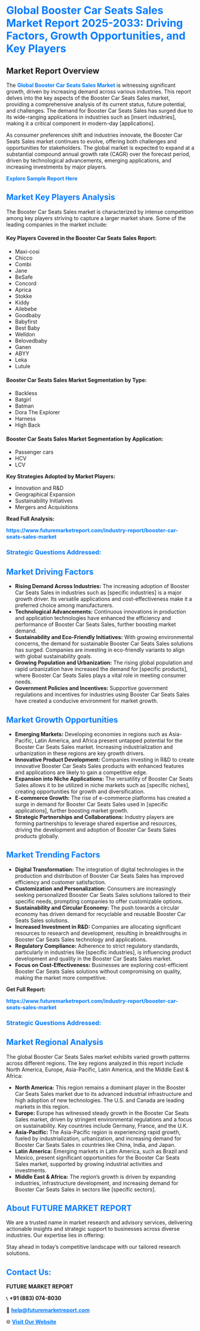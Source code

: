 <h1 style="color: #007BFF;">Global Booster Car Seats Sales Market Report 2025-2033: Driving Factors, Growth Opportunities, and Key Players</h1>

<section id="overview">
<h2>Market Report Overview</h2>
<p>The <a href="https://www.futuremarketreport.com/industry-report/booster-car-seats-sales-market" style="color: #007BFF; text-decoration: none;"><strong>Global Booster Car Seats Sales Market</strong></a> is witnessing significant growth, driven by increasing demand across various industries. This report delves into the key aspects of the Booster Car Seats Sales market, providing a comprehensive analysis of its current status, future potential, and challenges. The demand for Booster Car Seats Sales has surged due to its wide-ranging applications in industries such as [insert industries], making it a critical component in modern-day [applications].</p>
<p>As consumer preferences shift and industries innovate, the Booster Car Seats Sales market continues to evolve, offering both challenges and opportunities for stakeholders. The global market is expected to expand at a substantial compound annual growth rate (CAGR) over the forecast period, driven by technological advancements, emerging applications, and increasing investments by major players.</p>
</section>

<section id="overview">
<p><a href="https://www.futuremarketreport.com/request-sample/reportId=108803" style="color: #007BFF; text-decoration: none;"><strong>Explore Sample Report Here</strong></a></p>
</section>

<section id="key-players">
<h2 style="color: #007BFF;">Market Key Players Analysis</h2>
<p>The Booster Car Seats Sales market is characterized by intense competition among key players striving to capture a larger market share. Some of the leading companies in the market include:</p>
<h4>Key Players Covered in the Booster Car Seats Sales Report:</h4>
<ul><li>Maxi-cosi</li><li>Chicco</li><li>Combi</li><li>Jane</li><li>BeSafe</li><li>Concord</li><li>Aprica</li><li>Stokke</li><li>Kiddy</li><li>Ailebebe</li><li>Goodbaby</li><li>Babyfirst</li><li>Best Baby</li><li>Welldon</li><li>Belovedbaby</li><li>Ganen</li><li>ABYY</li><li>Leka</li><li>Lutule</li></ul>
<h4>Booster Car Seats Sales Market Segmentation by Type:</h4>
<ul><li>Backless</li><li>Batgirl</li><li>Batman</li><li>Dora The Explorer</li><li>Harness</li><li>High Back</li></ul>

<h4>Booster Car Seats Sales Market Segmentation by Application:</h4>
<ul><li>Passenger cars</li><li>HCV</li><li>LCV</li></ul>
<p><strong>Key Strategies Adopted by Market Players:</strong></p>
<ul>
<li>Innovation and R&D</li>
<li>Geographical Expansion</li>
<li>Sustainability Initiatives</li>
<li>Mergers and Acquisitions</li>
</ul>
</section>

<section>
<p><strong>Read Full Analysis: </strong></p><a href="https://www.futuremarketreport.com/industry-report/booster-car-seats-sales-market" style="color: #007BFF; text-decoration: none;"><strong>https://www.futuremarketreport.com/industry-report/booster-car-seats-sales-market</strong></a>
<h3 style="color: #007BFF;">Strategic Questions Addressed:</h3>
</section>

<section id="driving-factors">
<h2 style="color: #007BFF;">Market Driving Factors</h2>
<ul>
<li><strong>Rising Demand Across Industries:</strong> The increasing adoption of Booster Car Seats Sales in industries such as [specific industries] is a major growth driver. Its versatile applications and cost-effectiveness make it a preferred choice among manufacturers.</li>
<li><strong>Technological Advancements:</strong> Continuous innovations in production and application technologies have enhanced the efficiency and performance of Booster Car Seats Sales, further boosting market demand.</li>
<li><strong>Sustainability and Eco-Friendly Initiatives:</strong> With growing environmental concerns, the demand for sustainable Booster Car Seats Sales solutions has surged. Companies are investing in eco-friendly variants to align with global sustainability goals.</li>
<li><strong>Growing Population and Urbanization:</strong> The rising global population and rapid urbanization have increased the demand for [specific products], where Booster Car Seats Sales plays a vital role in meeting consumer needs.</li>
<li><strong>Government Policies and Incentives:</strong> Supportive government regulations and incentives for industries using Booster Car Seats Sales have created a conducive environment for market growth.</li>
</ul>
</section>

<section id="growth-opportunities">
<h2 style="color: #007BFF;">Market Growth Opportunities</h2>
<ul>
<li><strong>Emerging Markets:</strong> Developing economies in regions such as Asia-Pacific, Latin America, and Africa present untapped potential for the Booster Car Seats Sales market. Increasing industrialization and urbanization in these regions are key growth drivers.</li>
<li><strong>Innovative Product Development:</strong> Companies investing in R&D to create innovative Booster Car Seats Sales products with enhanced features and applications are likely to gain a competitive edge.</li>
<li><strong>Expansion into Niche Applications:</strong> The versatility of Booster Car Seats Sales allows it to be utilized in niche markets such as [specific niches], creating opportunities for growth and diversification.</li>
<li><strong>E-commerce Growth:</strong> The rise of e-commerce platforms has created a surge in demand for Booster Car Seats Sales used in [specific applications], further boosting market growth.</li>
<li><strong>Strategic Partnerships and Collaborations:</strong> Industry players are forming partnerships to leverage shared expertise and resources, driving the development and adoption of Booster Car Seats Sales products globally.</li>
</ul>
</section>

<section id="trending-factors">
<h2 style="color: #007BFF;">Market Trending Factors</h2>
<ul>
<li><strong>Digital Transformation:</strong> The integration of digital technologies in the production and distribution of Booster Car Seats Sales has improved efficiency and customer satisfaction.</li>
<li><strong>Customization and Personalization:</strong> Consumers are increasingly seeking personalized Booster Car Seats Sales solutions tailored to their specific needs, prompting companies to offer customizable options.</li>
<li><strong>Sustainability and Circular Economy:</strong> The push towards a circular economy has driven demand for recyclable and reusable Booster Car Seats Sales solutions.</li>
<li><strong>Increased Investment in R&D:</strong> Companies are allocating significant resources to research and development, resulting in breakthroughs in Booster Car Seats Sales technology and applications.</li>
<li><strong>Regulatory Compliance:</strong> Adherence to strict regulatory standards, particularly in industries like [specific industries], is influencing product development and quality in the Booster Car Seats Sales market.</li>
<li><strong>Focus on Cost-Effectiveness:</strong> Businesses are exploring cost-efficient Booster Car Seats Sales solutions without compromising on quality, making the market more competitive.</li>
</ul>
</section>

<section>
<p><strong>Get Full Report: </strong></p><a href="https://www.futuremarketreport.com/industry-report/booster-car-seats-sales-market" style="color: #007BFF; text-decoration: none;"><strong>https://www.futuremarketreport.com/industry-report/booster-car-seats-sales-market</strong></a>
<h3 style="color: #007BFF;">Strategic Questions Addressed:</h3>
</section>


<section id="regional-analysis">
<h2 style="color: #007BFF;">Market Regional Analysis</h2>
<p>The global Booster Car Seats Sales market exhibits varied growth patterns across different regions. The key regions analyzed in this report include North America, Europe, Asia-Pacific, Latin America, and the Middle East & Africa:</p>
<ul>
<li><strong>North America:</strong> This region remains a dominant player in the Booster Car Seats Sales market due to its advanced industrial infrastructure and high adoption of new technologies. The U.S. and Canada are leading markets in this region.</li>
<li><strong>Europe:</strong> Europe has witnessed steady growth in the Booster Car Seats Sales market, driven by stringent environmental regulations and a focus on sustainability. Key countries include Germany, France, and the U.K.</li>
<li><strong>Asia-Pacific:</strong> The Asia-Pacific region is experiencing rapid growth, fueled by industrialization, urbanization, and increasing demand for Booster Car Seats Sales in countries like China, India, and Japan.</li>
<li><strong>Latin America:</strong> Emerging markets in Latin America, such as Brazil and Mexico, present significant opportunities for the Booster Car Seats Sales market, supported by growing industrial activities and investments.</li>
<li><strong>Middle East & Africa:</strong> The region’s growth is driven by expanding industries, infrastructure development, and increasing demand for Booster Car Seats Sales in sectors like [specific sectors].</li>
</ul>
</section>

<footer>
<h2 style="color: #007BFF;">About FUTURE MARKET REPORT</h2>
<p>We are a trusted name in market research and advisory services, delivering actionable insights and strategic support to businesses across diverse industries. Our expertise lies in offering:</p>

<p>Stay ahead in today’s competitive landscape with our tailored research solutions.</p>

<h2 style="color: #007BFF;">Contact Us:</h2>
<p><strong>FUTURE MARKET REPORT</strong></p>
<p>📞 <strong>+91 (883) 074-8030</strong></p>
<p>📧 <strong><a href="mailto:help@futuremarketreport.com" style="color: #007BFF;">help@futuremarketreport.com</a></strong></p>
<p>🌐 <strong><a href="https://www.futuremarketreport.com/" style="color: #007BFF;">Visit Our Website</a></strong></p>
</footer>